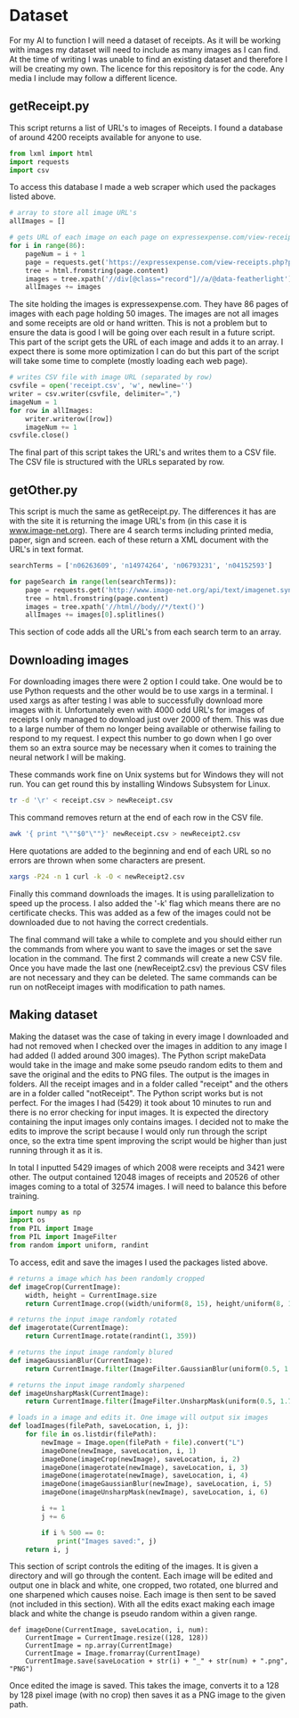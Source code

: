 # Dataset

For my AI to function I will need a dataset of receipts. As it will be working with images my dataset will need to include as many images as I can find. At the time of writing I was unable to find an existing dataset and therefore I will be creating my own. The licence for this repository is for the code. Any media I include may follow a different licence.

## getReceipt.py

This script returns a list of URL's to images of Receipts. I found a database of around 4200 receipts available for anyone to use.

~~~Python
from lxml import html
import requests
import csv
~~~

To access this database I made a web scraper which used the packages listed above.

~~~Python
# array to store all image URL's
allImages = []

# gets URL of each image on each page on expressexpense.com/view-receipts.php
for i in range(86):
    pageNum = i + 1
    page = requests.get('https://expressexpense.com/view-receipts.php?page=%s' % pageNum)
    tree = html.fromstring(page.content)
    images = tree.xpath('//div[@class="record"]//a/@data-featherlight')
    allImages += images
~~~

The site holding the images is expressexpense.com. They have 86 pages of images with each page holding 50 images. The images are not all images and some receipts are old or hand written. This is not a problem but to ensure the data is good I will be going over each result in a future script. This part of the script gets the URL of each image and adds it to an array. I expect there is some more optimization I can do but this part of the script will take some time to complete (mostly loading each web page).

~~~Python
# writes CSV file with image URL (separated by row)
csvfile = open('receipt.csv', 'w', newline='')
writer = csv.writer(csvfile, delimiter=",")
imageNum = 1
for row in allImages:
    writer.writerow([row])
    imageNum += 1
csvfile.close()
~~~

The final part of this script takes the URL's and writes them to a CSV file. The CSV file is structured with the URLs separated by row.

## getOther.py

This script is much the same as getReceipt.py. The differences it has are with the site it is returning the image URL's from (in this case it is www.image-net.org). There are 4 search terms including printed media, paper, sign and screen. each of these return a XML document with the URL's in text format.

~~~ Python
searchTerms = ['n06263609', 'n14974264', 'n06793231', 'n04152593']

for pageSearch in range(len(searchTerms)):
    page = requests.get('http://www.image-net.org/api/text/imagenet.synset.geturls?wnid=%s' % searchTerms[pageSearch])
    tree = html.fromstring(page.content)
    images = tree.xpath('//html//body//*/text()')
    allImages += images[0].splitlines()
~~~

This section of code adds all the URL's from each search term to an array.

## Downloading images

For downloading images there were 2 option I could take. One would be to use Python requests and the other would be to use xargs in a terminal. I used xargs as after testing I was able to successfully download more images with it. Unfortunately even with 4000 odd URL's for images of receipts I only managed to download just over 2000 of them. This was due to a large number of them no longer being available or otherwise failing to respond to my request. I expect this number to go down when I go over them so an extra source may be necessary when it comes to training the neural network I will be making. 

These commands work fine on Unix systems but for Windows they will not run. You can get round this by installing Windows Subsystem for Linux.

~~~ bash
tr -d '\r' < receipt.csv > newReceipt.csv
~~~

This command removes return at the end of each row in the CSV file.

~~~ bash
awk '{ print "\""$0"\""}' newReceipt.csv > newReceipt2.csv
~~~

Here quotations are added to the beginning and end of each URL so no errors are thrown when some characters are present.

~~~ bash
xargs -P24 -n 1 curl -k -O < newReceipt2.csv
~~~

Finally this command downloads the images. It is using parallelization to speed up the process. I also added the '-k' flag which means there are no certificate checks. This was added as a few of the images could not be downloaded due to not having the correct credentials.

The final command will take a while to complete and you should either run the commands from where you want to save the images or set the save location in the command. The first 2 commands will create a new CSV file. Once you have made the last one (newReceipt2.csv) the previous CSV files are not necessary and they can be deleted. The same commands can be run on notReceipt images with modification to path names.

## Making dataset

Making the dataset was the case of taking in every image I downloaded and had not removed when I checked over the images in addition to any image I had added (I added around 300 images). The Python script makeData would take in the image and make some pseudo random edits to them and save the original and the edits to PNG files. The output is the images in folders. All the receipt images and in a folder called "receipt" and the others are in a folder called "notReceipt". The Python script works but is not perfect. For the images I had (5429) it took about 10 minutes to run and there is no error checking for input images. It is expected the directory containing the input images only contains images. I decided not to make the edits to improve the script because I would only run through the script once, so the extra time spent improving the script would be higher than just running through it as it is.

In total I inputted 5429 images of which 2008 were receipts and 3421 were other. The output contained 12048 images of receipts and 20526 of other images coming to a total of 32574 images. I will need to balance this before training.

~~~Python
import numpy as np
import os
from PIL import Image
from PIL import ImageFilter
from random import uniform, randint
~~~

To access, edit and save the images I used the packages listed above.

~~~Python
# returns a image which has been randomly cropped
def imageCrop(CurrentImage):
    width, height = CurrentImage.size
    return CurrentImage.crop((width/uniform(8, 15), height/uniform(8, 15), (width - width/uniform(8, 15)), (height - height/uniform(8, 15))))

# returns the input image randomly rotated
def imagerotate(CurrentImage):
    return CurrentImage.rotate(randint(1, 359))

# returns the input image randomly blured
def imageGaussianBlur(CurrentImage):
    return CurrentImage.filter(ImageFilter.GaussianBlur(uniform(0.5, 1.7)))

# returns the input image randomly sharpened
def imageUnsharpMask(CurrentImage):
    return CurrentImage.filter(ImageFilter.UnsharpMask(uniform(0.5, 1.7), randint(1, 500), randint(1, 3)))

# loads in a image and edits it. One image will output six images
def loadImages(filePath, saveLocation, i, j):
	for file in os.listdir(filePath):
		newImage = Image.open(filePath + file).convert("L")
		imageDone(newImage, saveLocation, i, 1)
		imageDone(imageCrop(newImage), saveLocation, i, 2)
		imageDone(imagerotate(newImage), saveLocation, i, 3)
		imageDone(imagerotate(newImage), saveLocation, i, 4)
		imageDone(imageGaussianBlur(newImage), saveLocation, i, 5)
		imageDone(imageUnsharpMask(newImage), saveLocation, i, 6)

		i += 1
		j += 6

		if i % 500 == 0:
			print("Images saved:", j)
	return i, j
~~~

This section of script controls the editing of the images. It is given a directory and will go through the content. Each image will be edited and output one in black and white, one cropped, two rotated, one blurred and one sharpened which causes noise. Each image is then sent to be saved (not included in this section). With all the edits exact making each image black and white the change is pseudo random within a given range.

~~~
def imageDone(CurrentImage, saveLocation, i, num):
	CurrentImage = CurrentImage.resize((128, 128))
	CurrentImage = np.array(CurrentImage)
	CurrentImage = Image.fromarray(CurrentImage)
	CurrentImage.save(saveLocation + str(i) + "_" + str(num) + ".png", "PNG")
~~~

Once edited the image is saved. This takes the image, converts it to a 128 by 128 pixel image (with no crop) then saves it as a PNG image to the given path.
